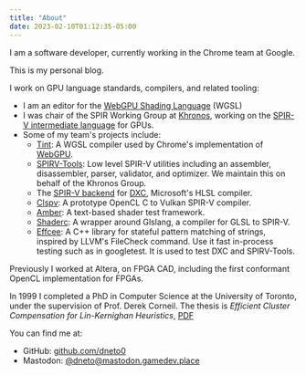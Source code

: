 ```yaml
---
title: "About"
date: 2023-02-10T01:12:35-05:00
---
```



I am a software developer, currently working in the Chrome team at Google.

This is my personal blog.

I work on GPU language standards, compilers, and related tooling:
* I am an editor for the [WebGPU Shading Language](https://w3.org/TR/WGSL) (WGSL)
* I was chair of the SPIR Working Group at [Khronos](https://khronos.org), working on the [SPIR-V intermediate language](https://khronos.org/spir) for GPUs.
* Some of my team's projects include:
   * [Tint](https://dawn.googlesource.com/tint): A WGSL compiler used by
       Chrome's implementation of [WebGPU](https://w3.org/TR/webgpu).
   * [SPIRV-Tools](https://github.com/KhronosGroup/SPIRV-Tools): Low level SPIR-V
       utilities including an assembler, disassembler, parser, validator, and optimizer.
       We maintain this on behalf of the Khronos Group.
   * The [SPIR-V backend](https://github.com/microsoft/DirectXShaderCompiler/blob/main/docs/SPIR-V.rst)
       for [DXC](https://github.com/microsoft/DirectXShaderCompiler), Microsoft's HLSL compiler.
   * [Clspv](https://github.com/google/clspv): A prototype OpenCL C to Vulkan SPIR-V compiler.
   * [Amber](https://github.com/google/amber): A text-based shader test framework.
   * [Shaderc](https://github.com/google/shaderc): A wrapper around Glslang, a compiler for GLSL to SPIR-V.
   * [Effcee](https://github.com/google/effcee): 
        A C++ library for stateful pattern matching of strings, inspired by LLVM's FileCheck command.
        Use it fast in-process testing such as in googletest.
        It is used to test DXC and SPIRV-Tools.

Previously I worked at Altera, on FPGA CAD, including the first conformant OpenCL implementation for FPGAs.

In 1999 I completed a PhD in Computer Science at the University of Toronto,
under the supervision of Prof. Derek Corneil.
The thesis is *Efficient Cluster Compensation for Lin-Kernighan Heuristics*, [PDF](http://www.cs.toronto.edu/dcs/theses/PhD/1998-99/Neto.phd.pdf)

You can find me at:
* GitHub: [github.com/dneto0](https://github.com/dneto0)
* Mastodon: [@dneto@mastodon.gamedev.place](https://mastodon.gamedev.place/@dneto)

